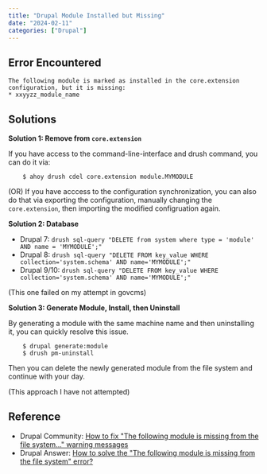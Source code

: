 ```yaml
---
title: "Drupal Module Installed but Missing"
date: "2024-02-11"
categories: ["Drupal"]
---
```


## Error Encountered

```
The following module is marked as installed in the core.extension configuration, but it is missing:
* xxyyzz_module_name
```

## Solutions


**Solution 1: Remove from `core.extension`**


If you have access to the command-line-interface and drush command, you can do it via:
```
    $ ahoy drush cdel core.extension module.MYMODULE
```
(OR) If you have acccess to the configuration synchronization, you can also do that via exporting the configuration, manually changing the `core.extension`, then importing the modified configruation again.


**Solution 2: Database**

- Drupal 7:    `drush sql-query "DELETE from system where type = 'module' AND name = 'MYMODULE';"`
- Drupal 8:    `drush sql-query "DELETE FROM key_value WHERE collection='system.schema' AND name='MYMODULE';"`
- Drupal 9/10: `drush sql-query "DELETE FROM key_value WHERE collection='system.schema' AND name='MYMODULE';"`

(This one failed on my attempt in govcms)


**Solution 3: Generate Module, Install, then Uninstall**

By generating a module with the same machine name and then uninstalling it, you can quickly resolve this issue.
```
    $ drupal generate:module
    $ drush pm-uninstall
```
Then you can delete the newly generated module from the file system and continue with your day.

(This approach I have not attempted)


## Reference
- Drupal Community: [How to fix "The following module is missing from the file system..." warning messages](https://www.drupal.org/node/2487215)
- Drupal Answer: [How to solve the "The following module is missing from the file system" error?](https://drupal.stackexchange.com/questions/245731/how-to-solve-the-the-following-module-is-missing-from-the-file-system-error)
